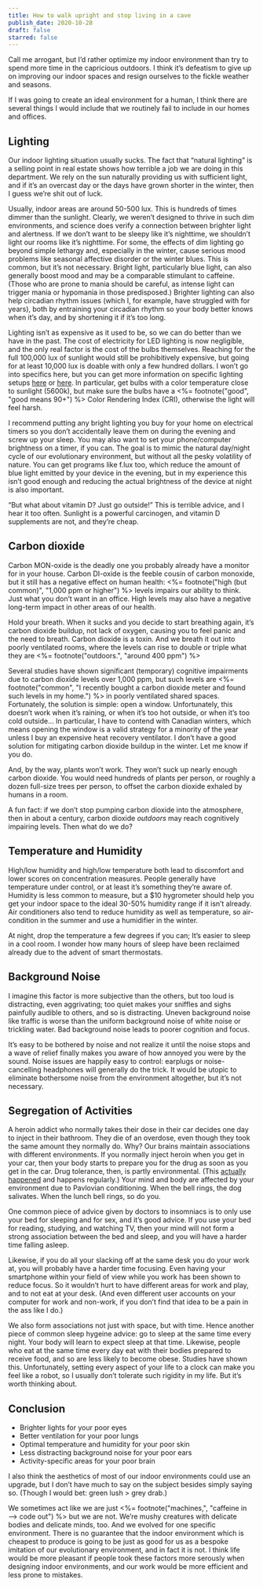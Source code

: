 ```yaml
---
title: How to walk upright and stop living in a cave
publish_date: 2020-10-28
draft: false
starred: false
---
```


Call me arrogant, but I’d rather optimize my indoor environment than try to spend more time in the capricious outdoors. I think it’s defeatism to give up on improving our indoor spaces and resign ourselves to the fickle weather and seasons.

If I was going to create an ideal environment for a human, I think there are several things I would include that we routinely fail to include in our homes and offices.

## Lighting
Our indoor lighting situation usually sucks. The fact that “natural lighting” is a selling point in real estate shows how terrible a job we are doing in this department. We rely on the sun naturally providing us with sufficient light, and if it’s an overcast day or the days have grown shorter in the winter, then I guess we’re shit out of luck.

Usually, indoor areas are around 50-500 lux. This is hundreds of times dimmer than the sunlight. Clearly, we weren’t designed to thrive in such dim environments, and science does verify a connection between brighter light and alertness. If we don’t want to be sleepy like it’s nighttime, we shouldn’t light our rooms like it’s nighttime. For some, the effects of dim lighting go beyond simple lethargy and, especially in the winter, cause serious mood problems like seasonal affective disorder or the winter blues. This is common, but it’s not necessary. Bright light, particularly blue light, can also generally boost mood and may be a comparable stimulant to caffeine. (Those who are prone to mania should be careful, as intense light can trigger mania or hypomania in those predisposed.) Brighter lighting can also help circadian rhythm issues (which I, for example, have struggled with for years), both by entraining your circadian rhythm so your body better knows when it’s day, and by shortening it if it’s too long.

Lighting isn’t as expensive as it used to be, so we can do better than we have in the past. The cost of electricity for LED lighting is now negligible, and the only real factor is the cost of the bulbs themselves. Reaching for the full 100,000 lux of sunlight would still be prohibitively expensive, but going for at least 10,000 lux is doable with only a few hundred dollars. I won’t go into specifics here, but you can get more information on specific lighting setups [here](https://www.lesswrong.com/posts/hC2NFsuf5anuGadFm/how-to-build-a-lumenator) or [here](https://meaningness.com/metablog/sad-light-lumens). In particular, get bulbs with a color temperature close to sunlight (5600k), but make sure the bulbs have a <%= footnote("good", "good means 90+") %> Color Rendering Index (CRI), otherwise the light will feel harsh.

I recommend putting any bright lighting you buy for your home on electrical timers so you don’t accidentally leave them on during the evening and screw up your sleep. You may also want to set your phone/computer brightness on a timer, if you can. The goal is to mimic the natural day/night cycle of our evolutionary environment, but without all the pesky volatility of nature. You can get programs like f.lux too, which reduce the amount of blue light emitted by your device in the evening, but in my experience this isn’t good enough and reducing the actual brightness of the device at night is also important.

“But what about vitamin D? Just go outside!” This is terrible advice, and I hear it too often. Sunlight is a powerful carcinogen, and vitamin D supplements are not, and they’re cheap.

## Carbon dioxide
Carbon MON-oxide is the deadly one you probably already have a monitor for in your house. Carbon DI-oxide is the feeble cousin of carbon monoxide, but it still has a negative effect on human health: <%= footnote("high (but common)", "1,000 ppm or higher") %> levels impairs our ability to think. Just what you don’t want in an office. High levels may also have a negative long-term impact in other areas of our health.

Hold your breath. When it sucks and you decide to start breathing again, it’s carbon dioxide buildup, not lack of oxygen, causing you to feel panic and the need to breath. Carbon dioxide is a toxin. And we breath it out into poorly ventilated rooms, where the levels can rise to double or triple what they are <%= footnote("outdoors.", "around 400 ppm") %>

Several studies have shown significant (temporary) cognitive impairments due to carbon dioxide levels over 1,000 ppm, but such levels are <%= footnote("common", "I recently bought a carbon dioxide meter and found such levels in my home.") %> in poorly ventilated shared spaces. Fortunately, the solution is simple: open a window. Unfortunately, this doesn’t work when it’s raining, or when it’s too hot outside, or when it’s too cold outside… In particular, I have to contend with Canadian winters, which means opening the window is a valid strategy for a minority of the year unless I buy an expensive heat recovery ventilator. I don’t have a good solution for mitigating carbon dioxide buildup in the winter. Let me know if you do.

And, by the way, plants won’t work. They won’t suck up nearly enough carbon dioxide. You would need hundreds of plants per person, or roughly a dozen full-size trees per person, to offset the carbon dioxide exhaled by humans in a room.

A fun fact: if we don’t stop pumping carbon dioxide into the atmosphere, then in about a century, carbon dioxide *outdoors* may reach cognitively impairing levels. Then what do we do?

## Temperature and Humidity
High/low humidity and high/low temperature both lead to discomfort and lower scores on concentration measures. People generally have temperature under control, or at least it’s something they’re aware of. Humidity is less common to measure, but a $10 hygrometer should help you get your indoor space to the ideal 30-50% humidity range if it isn’t already. Air conditioners also tend to reduce humidity as well as temperature, so air-condition in the summer and use a humidifier in the winter.

At night, drop the temperature a few degrees if you can; It’s easier to sleep in a cool room. I wonder how many hours of sleep have been reclaimed already due to the advent of smart thermostats.

## Background Noise
I imagine this factor is more subjective than the others, but too loud is distracting, even aggrivating; too quiet makes your sniffles and sighs painfully audible to others, and so is distracting. Uneven background noise like traffic is worse than the uniform background noise of white noise or trickling water. Bad background noise leads to poorer cognition and focus.

It’s easy to be bothered by noise and not realize it until the noise stops and a wave of relief finally makes you aware of how annoyed you were by the sound. Noise issues are happily easy to control: earplugs or noise-cancelling headphones will generally do the trick. It would be utopic to eliminate bothersome noise from the environment altogether, but it’s not necessary.

## Segregation of Activities
A heroin addict who normally takes their dose in their car decides one day to inject in their bathroom. They die of an overdose, even though they took the same amount they normally do. Why? Our brains maintain associations with different environments. If you normally inject heroin when you get in your car, then your body starts to prepare you for the drug as soon as you get in the car. Drug tolerance, then, is partly environmental. (This [actually happened](https://www.ncbi.nlm.nih.gov/pmc/articles/PMC1196296/) and happens regularly.) Your mind and body are affected by your environment due to Pavlovian conditioning. When the bell rings, the dog salivates. When the lunch bell rings, so do you.

One common piece of advice given by doctors to insomniacs is to only use your bed for sleeping and for sex, and it’s good advice. If you use your bed for reading, studying, and watching TV, then your mind will not form a strong association between the bed and sleep, and you will have a harder time falling asleep.

Likewise, if you do all your slacking off at the same desk you do your work at, you will probably have a harder time focusing. Even having your smartphone within your field of view while you work has been shown to reduce focus. So it wouldn’t hurt to have different areas for work and play, and to not eat at your desk. (And even different user accounts on your computer for work and non-work, if you don’t find that idea to be a pain in the ass like I do.)

We also form associations not just with space, but with time. Hence another piece of common sleep hygeine advice: go to sleep at the same time every night. Your body will learn to expect sleep at that time. Likewise, people who eat at the same time every day eat with their bodies prepared to receive food, and so are less likely to become obese. Studies have shown this. Unfortunately, setting every aspect of your life to a clock can make you feel like a robot, so I usually don’t tolerate such rigidity in my life. But it’s worth thinking about.

## Conclusion
- Brighter lights for your poor eyes
- Better ventilation for your poor lungs
- Optimal temperature and humidity for your poor skin
- Less distracting background noise for your poor ears
- Activity-specific areas for your poor brain

I also think the aesthetics of most of our indoor environments could use an upgrade, but I don’t have much to say on the subject besides simply saying so. (Though I would bet: green lush > grey drab.)

We sometimes act like we are just <%= footnote("machines,", "caffeine in ⟶ code out") %> but we are not. We’re mushy creatures with delicate bodies and delicate minds, too. And we evolved for one specific environment. There is no guarantee that the indoor environment which is cheapest to produce is going to be just as good for us as a bespoke imitation of our evolutionary environment, and in fact it is not. I think life would be more pleasant if people took these factors more serously when designing indoor environments, and our work would be more efficient and less prone to mistakes.
